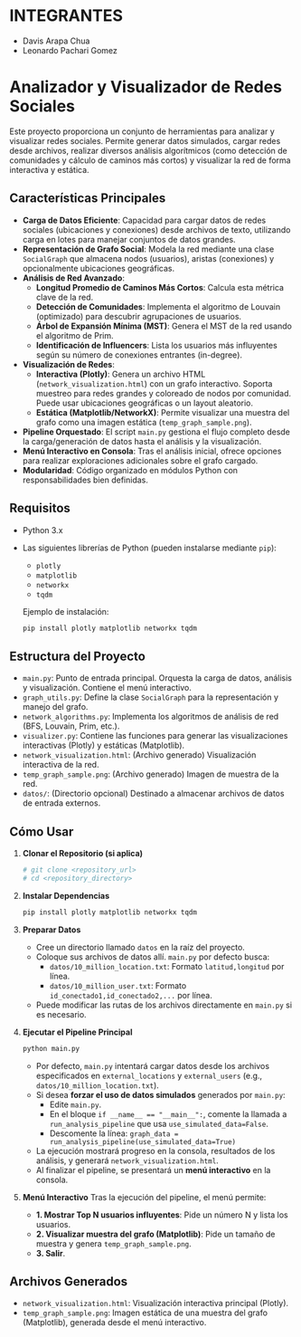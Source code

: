 # INTEGRANTES
- Davis Arapa Chua
- Leonardo Pachari Gomez

# Analizador y Visualizador de Redes Sociales

Este proyecto proporciona un conjunto de herramientas para analizar y visualizar redes sociales. Permite generar datos simulados, cargar redes desde archivos, realizar diversos análisis algorítmicos (como detección de comunidades y cálculo de caminos más cortos) y visualizar la red de forma interactiva y estática.

## Características Principales

*   **Carga de Datos Eficiente**: Capacidad para cargar datos de redes sociales (ubicaciones y conexiones) desde archivos de texto, utilizando carga en lotes para manejar conjuntos de datos grandes.
*   **Representación de Grafo Social**: Modela la red mediante una clase `SocialGraph` que almacena nodos (usuarios), aristas (conexiones) y opcionalmente ubicaciones geográficas.
*   **Análisis de Red Avanzado**:
    *   **Longitud Promedio de Caminos Más Cortos**: Calcula esta métrica clave de la red.
    *   **Detección de Comunidades**: Implementa el algoritmo de Louvain (optimizado) para descubrir agrupaciones de usuarios.
    *   **Árbol de Expansión Mínima (MST)**: Genera el MST de la red usando el algoritmo de Prim.
    *   **Identificación de Influencers**: Lista los usuarios más influyentes según su número de conexiones entrantes (in-degree).
*   **Visualización de Redes**:
    *   **Interactiva (Plotly)**: Genera un archivo HTML (`network_visualization.html`) con un grafo interactivo. Soporta muestreo para redes grandes y coloreado de nodos por comunidad. Puede usar ubicaciones geográficas o un layout aleatorio.
    *   **Estática (Matplotlib/NetworkX)**: Permite visualizar una muestra del grafo como una imagen estática (`temp_graph_sample.png`).
*   **Pipeline Orquestado**: El script `main.py` gestiona el flujo completo desde la carga/generación de datos hasta el análisis y la visualización.
*   **Menú Interactivo en Consola**: Tras el análisis inicial, ofrece opciones para realizar exploraciones adicionales sobre el grafo cargado.
*   **Modularidad**: Código organizado en módulos Python con responsabilidades bien definidas.

## Requisitos

*   Python 3.x
*   Las siguientes librerías de Python (pueden instalarse mediante `pip`):
    *   `plotly`
    *   `matplotlib`
    *   `networkx`
    *   `tqdm`

    Ejemplo de instalación:
    ```bash
    pip install plotly matplotlib networkx tqdm
    ```

## Estructura del Proyecto

*   `main.py`: Punto de entrada principal. Orquesta la carga de datos, análisis y visualización. Contiene el menú interactivo.
*   `graph_utils.py`: Define la clase `SocialGraph` para la representación y manejo del grafo.
*   `network_algorithms.py`: Implementa los algoritmos de análisis de red (BFS, Louvain, Prim, etc.).
*   `visualizer.py`: Contiene las funciones para generar las visualizaciones interactivas (Plotly) y estáticas (Matplotlib).
*   `network_visualization.html`: (Archivo generado) Visualización interactiva de la red.
*   `temp_graph_sample.png`: (Archivo generado) Imagen de muestra de la red.
*   `datos/`: (Directorio opcional) Destinado a almacenar archivos de datos de entrada externos.

## Cómo Usar

1.  **Clonar el Repositorio (si aplica)**
    ```bash
    # git clone <repository_url>
    # cd <repository_directory>
    ```

2.  **Instalar Dependencias**
    ```bash
    pip install plotly matplotlib networkx tqdm
    ```

3.  **Preparar Datos**
    *   Cree un directorio llamado `datos` en la raíz del proyecto.
    *   Coloque sus archivos de datos allí. `main.py` por defecto busca:
        *   `datos/10_million_location.txt`: Formato `latitud,longitud` por línea.
        *   `datos/10_million_user.txt`: Formato `id_conectado1,id_conectado2,...` por línea.
    *   Puede modificar las rutas de los archivos directamente en `main.py` si es necesario.

4.  **Ejecutar el Pipeline Principal**
    ```bash
    python main.py
    ```
    *   Por defecto, `main.py` intentará cargar datos desde los archivos especificados en `external_locations` y `external_users` (e.g., `datos/10_million_location.txt`).
    *   Si desea **forzar el uso de datos simulados** generados por `main.py`:
        *   Edite `main.py`.
        *   En el bloque `if __name__ == "__main__":`, comente la llamada a `run_analysis_pipeline` que usa `use_simulated_data=False`.
        *   Descomente la línea: `graph_data = run_analysis_pipeline(use_simulated_data=True)`
    *   La ejecución mostrará progreso en la consola, resultados de los análisis, y generará `network_visualization.html`.
    *   Al finalizar el pipeline, se presentará un **menú interactivo** en la consola.

5.  **Menú Interactivo**
    Tras la ejecución del pipeline, el menú permite:
    *   **1. Mostrar Top N usuarios influyentes**: Pide un número N y lista los usuarios.
    *   **2. Visualizar muestra del grafo (Matplotlib)**: Pide un tamaño de muestra y genera `temp_graph_sample.png`.
    *   **3. Salir**.

## Archivos Generados

*   `network_visualization.html`: Visualización interactiva principal (Plotly).
*   `temp_graph_sample.png`: Imagen estática de una muestra del grafo (Matplotlib), generada desde el menú interactivo.


```
